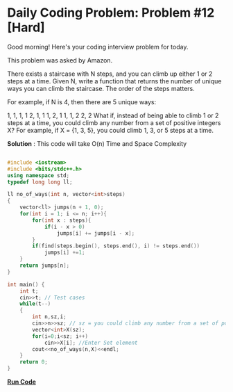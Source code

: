 
# Daily Coding Problem: Problem #12 [Hard]
Good morning! Here's your coding interview problem for today.

This problem was asked by Amazon.

There exists a staircase with N steps, and you can climb up either 1 or 2 steps 
at a time. Given N, write a function that returns the number of unique ways you 
can climb the staircase. The order of the steps matters.

For example, if N is 4, then there are 5 unique ways:

1, 1, 1, 1
2, 1, 1
1, 2, 1
1, 1, 2
2, 2
What if, instead of being able to climb 1 or 2 steps at a time, you could climb 
any number from a set of positive integers X? For example, if X = {1, 3, 5}, you 
could climb 1, 3, or 5 steps at a time.

**Solution** : This code will take O(n) Time and Space Complexity

```cpp

#include <iostream>
#include <bits/stdc++.h>
using namespace std;
typedef long long ll;

ll no_of_ways(int n, vector<int>steps)
{
    vector<ll> jumps(n + 1, 0);
    for(int i = 1; i <= n; i++){
        for(int x : steps){
            if(i - x > 0)
                jumps[i] += jumps[i - x];
        }
        if(find(steps.begin(), steps.end(), i) != steps.end())
            jumps[i] +=1;
    }
    return jumps[n];
}

int main() {
    int t;
    cin>>t; // Test cases
    while(t--)
    {
        int n,sz,i;
        cin>>n>>sz; // sz = you could climb any number from a set of positive integers X
        vector<int>X(sz);
        for(i=0;i<sz; i++)
            cin>>X[i]; //Enter Set element
        cout<<no_of_ways(n,X)<<endl;
    }
    return 0;
}

```

**[Run Code](https://ide.geeksforgeeks.org/7tJKMqU7gf)**